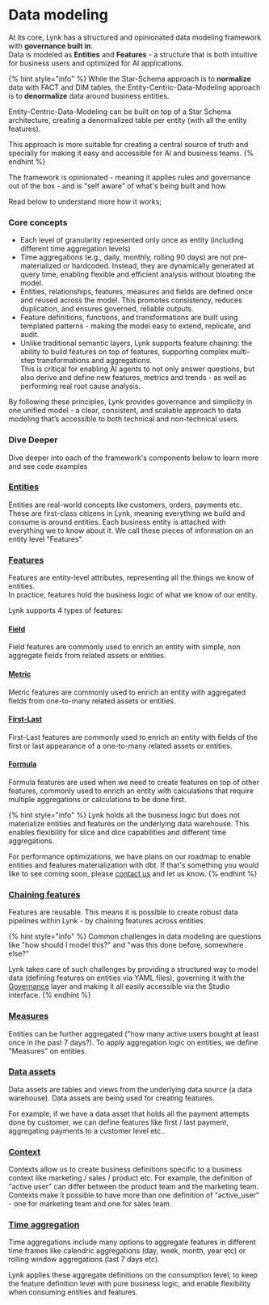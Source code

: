 # Data modeling

At its core, Lynk has a structured and opinionated data modeling framework with **governance built in**.\
Data is modeled as **Entities** and **Features** - a structure that is both intuitive for business users and optimized for AI applications.

{% hint style="info" %}
While the Star-Schema approach is to **normalize** data with FACT and DIM tables, the Entity-Centric-Data-Modeling approach is to **denormalize** data around business entities.

Entity-Centric-Data-Modeling can be built on top of a Star Schema architecture, creating a denormalized table per entity (with all the entity features).

This approach is more suitable for creating a central source of truth and specially for making it easy and accessible for AI and business teams.
{% endhint %}

The framework is opinionated - meaning it applies rules and governance out of the box - and is "self aware" of what's being built and how.&#x20;

Read below to understand more how it works;

### Core concepts

* Each level of granularity represented only once as entity (including different time aggregation levels)
* Time aggregations (e.g., daily, monthly, rolling 90 days) are not pre-materialized or hardcoded. Instead, they are dynamically generated at query time, enabling flexible and efficient analysis without bloating the model.
* Entities, relationships, features, measures and fields are defined once and reused across the model. This promotes consistency, reduces duplication, and ensures governed, reliable outputs.
* Feature definitions, functions, and transformations are built using templated patterns - making the model easy to extend, replicate, and audit.
* Unlike traditional semantic layers, Lynk supports feature chaining: the ability to build features on top of features, supporting complex multi-step transformations and aggregations.\
  This is critical for enabling AI agents to not only answer questions, but also derive and define new features, metrics and trends - as well as performing real root cause analysis.

By following these principles, Lynk provides governance and simplicity in one unified model - a clear, consistent, and scalable approach to data modeling that’s accessible to both technical and non-technical users.

### Dive Deeper

Dive deeper into each of the framework's components below to learn more and see code examples&#x20;

### [Entities](entities.md)

Entities are real-world concepts like customers, orders, payments etc.  These are first-class citizens in Lynk, meaning everything we build and consume is around entities. Each business entity is attached with everything we to know about it. We call these pieces of information on an entity level "Features".

### [Features](features/)

Features are entity-level attributes, representing all the things we know of entities. \
In practice, features hold the business logic of what we know of our entity.&#x20;

Lynk supports 4 types of features:

#### [Field](features/field.md)

Field features are commonly used to enrich an entity with simple, non aggregate fields from related assets or entities.

#### [Metric](features/metric.md)

Metric features are commonly used to enrich an entity with aggregated fields from one-to-many related assets or entities.&#x20;

#### [First-Last](features/first-last.md)

First-Last features are commonly used to enrich an entity with fields of the first or last appearance of a one-to-many related assets or entities.

#### [Formula](features/formula.md)

Formula features are used when we need to create features on top of other features, commonly used to enrich an entity with calculations that require multiple aggregations or calculations to be done first.

{% hint style="info" %}
Lynk holds all the business logic but does not materialize entities and features on the underlying data warehouse. This enables flexibility for slice and dice capabilities and different time aggregations.&#x20;

For performance optimizations, we have plans on our roadmap to enable entities and features materialization with dbt. If that's something you would like to see coming soon, please [contact us](https://www.getlynk.ai/book-a-demo) and let us know.
{% endhint %}

### [Chaining features](chaining-features.md)

Features are reusable. This means it is possible to create robust data pipelines within Lynk - by chaining features across entities.

{% hint style="info" %}
Common challenges in data modeling are questions like "how should I model this?" and "was this done before, somewhere else?"

Lynk takes care of such challenges by providing a structured way to model data (defining features on entities via YAML files), governing it with the [Governance](../governance.md) layer and making it all easily accessible via the Studio interface.
{% endhint %}

### [Measures](measures.md)

Entities can be further aggregated ("how many active users bought at least once in the past 7 days?). To apply aggregation logic on entities, we define "Measures" on entities.&#x20;

### [Data assets](data-assets/)

Data assets are tables and views from the underlying data source (a data warehouse). Data assets are being used for creating features.

For example, if we have a data asset that holds all the payment attempts done by customer, we can define features like first / last payment, aggregating payments to a customer level etc..

### [Context](context.md)

Contexts allow us to create business definitions specific to a business context like marketing / sales / product etc. For example, the definition of "active user" can differ between the product team and the marketing team. Contexts make it possible to have more than one definition of "active\_user" - one for marketing team and one for sales team.&#x20;

### [Time aggregation](../consume-and-apis/time-aggregation.md)

Time aggregations include many options to aggregate features in different time frames like calendric aggregations (day, week, month, year etc) or rolling window aggregations (last 7 days etc).&#x20;

Lynk applies these aggregate definitions on the consumption level, to keep the feature definition level with pure business logic, and enable flexibility when consuming entities and features.
